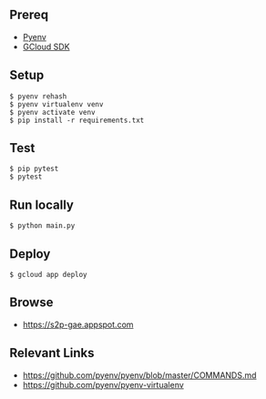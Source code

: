

## Prereq

 * [Pyenv](https://github.com/pyenv/pyenv)
 * [GCloud SDK](https://cloud.google.com/sdk/docs/)

## Setup

```
$ pyenv rehash
$ pyenv virtualenv venv
$ pyenv activate venv
$ pip install -r requirements.txt
```

## Test

```
$ pip pytest
$ pytest
```

## Run locally

```
$ python main.py
```

## Deploy

```
$ gcloud app deploy
```

## Browse

 * https://s2p-gae.appspot.com

## Relevant Links

 * https://github.com/pyenv/pyenv/blob/master/COMMANDS.md
 * https://github.com/pyenv/pyenv-virtualenv
